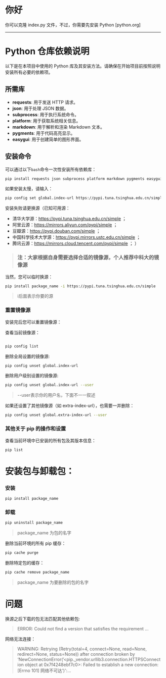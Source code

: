 # 你好

你可以克隆 index.py 文件，不过，你需要先安装 Python [python.org]

--- 

# Python 仓库依赖说明

以下是在本项目中使用的 Python 库及其安装方法。请确保在开始项目前按照说明安装所有必要的依赖项。

## 所需库

- **requests**: 用于发送 HTTP 请求。
- **json**: 用于处理 JSON 数据。
- **subprocess**: 用于执行系统命令。
- **platform**: 用于获取系统相关信息。
- **markdown**: 用于解析和渲染 Markdown 文本。
- **pygments**: 用于代码高亮显示。
- **easygui**: 用于创建简单的图形界面。

## 安装命令

可以通过以下`bash`命令一次性安装所有依赖库：

```bash
pip install requests json subprocess platform markdown pygments easygui
```
如果安装太慢，请输入：
```bash
pip config set global.index-url https://pypi.tuna.tsinghua.edu.cn/simple
```
安装失败请更换源（已知可用源：
- 清华大学源：https://pypi.tuna.tsinghua.edu.cn/simple ；
- 阿里云源：https://mirrors.aliyun.com/pypi/simple ；
- 豆瓣源：https://pypi.douban.com/simple ；
- 中国科学技术大学源：https://pypi.mirrors.ustc.edu.cn/simple ；
- 腾讯云源：https://mirrors.cloud.tencent.com/pypi/simple ；
）
> <h3>注：大家根据自身需要选择合适的镜像源，个人推荐中科大的镜像源</h3>
当然，您可以临时换源：
``` bash
pip install package_name -i https://pypi.tuna.tsinghua.edu.cn/simple
```
> i后面表示你要的源

<h3>重置镜像源</h3>
安装完后您可以重置镜像源：

查看当前镜像源：

```bash

pip config list
```

删除全局设置的镜像源:

```bash
pip config unset global.index-url
```

删除用户级别设置的镜像源:

```bash
pip config unset global.index-url --user
```
> --user表示你的用户名，下面不一一叙述

如果还设置了其他镜像源（如 extra-index-url），也需要一并删除：

```bash
pip config unset global.extra-index-url --user
```

<h3>其他关于 pip 的操作和设置</h3>


查看当前环境中已安装的所有包及其版本信息：

```bash
pip list
```

<h1>安装包与卸载包：</h1>

<h3>安装</h3>

```bash
pip install package_name
```

<h3>卸载</h3>

```bash
pip uninstall package_name
```

> package_name 为包的名字

删除当前环境的所有 pip 缓存：

```bash
pip cache purge
```

删除特定包的缓存：

```bash
pip cache remove package_name
```

> package_name 为要删除的包的名字


<h1>问题</h1>

换源之后下载的包无法匹配其他依赖包:

> ERROR: Could not find a version that satisfies the requirement …

网络无法连接：

> WARNING: Retrying (Retry(total=4, connect=None, read=None, redirect=None, status=None)) after connection broken by ‘NewConnectionError(’<pip._vendor.urllib3.connection.HTTPSConnection object at 0x7f4248ebf7c0>: Failed to establish a new connection: [Errno 101] 网络不可达’)':…
